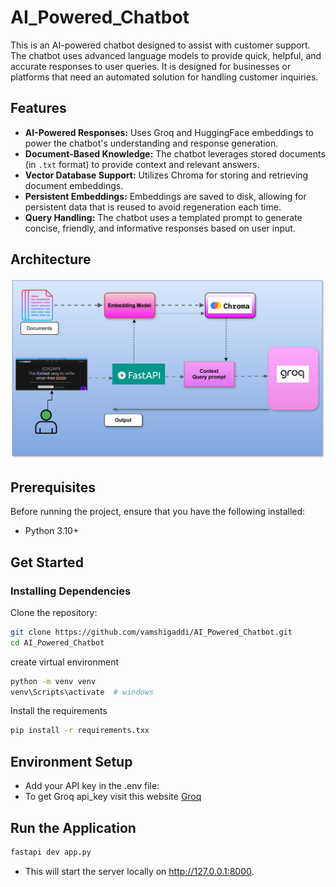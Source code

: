 # AI_Powered_Chatbot

This is an AI-powered chatbot designed to assist with customer support. The chatbot uses advanced language models to provide quick, helpful, and accurate responses to user queries. It is designed for businesses or platforms that need an automated solution for handling customer inquiries.

## Features

- **AI-Powered Responses:** Uses Groq and HuggingFace embeddings to power the chatbot's understanding and response generation.
- **Document-Based Knowledge:** The chatbot leverages stored documents (in `.txt` format) to provide context and relevant answers.
- **Vector Database Support:** Utilizes Chroma for storing and retrieving document embeddings.
- **Persistent Embeddings:** Embeddings are saved to disk, allowing for persistent data that is reused to avoid regeneration each time.
- **Query Handling:** The chatbot uses a templated prompt to generate concise, friendly, and informative responses based on user input.

## Architecture
![Image](https://github.com/vamshigaddi/AI_Powered_Chatbot/blob/main/chatbot.svg)
  
## Prerequisites

Before running the project, ensure that you have the following installed:

- Python 3.10+
## Get Started
### Installing Dependencies

Clone the repository:

```bash
git clone https://github.com/vamshigaddi/AI_Powered_Chatbot.git
cd AI_Powered_Chatbot
```
create virtual environment
```bash
python -m venv venv
venv\Scripts\activate  # windows
```
Install the requirements
```bash
pip install -r requirements.txx
```
## Environment Setup
- Add your API key in the .env file:
- To get Groq api_key visit this website [Groq](https://groq.com/)

## Run the Application
```bash
fastapi dev app.py
```
- This will start the server locally on http://127.0.0.1:8000.

